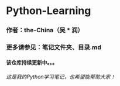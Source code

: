 # Python-Learning
### 作者：the-China（吴 * 润）
### 更多请参见：笔记文件夹、目录.md
#### 该仓库持续更新中。。。
###### 这是我的Python学习笔记，也希望能帮助大家！
